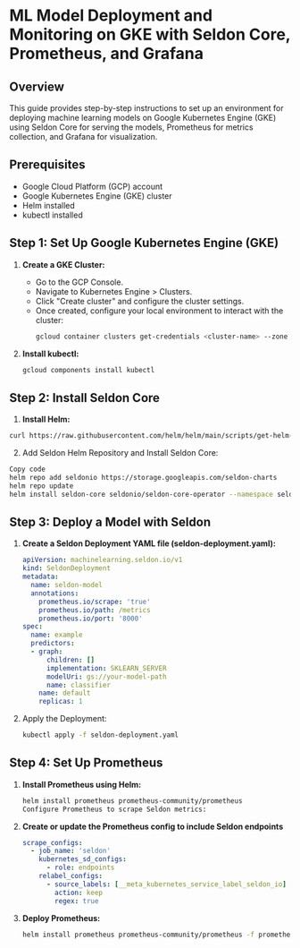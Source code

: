 # ML Model Deployment and Monitoring on GKE with Seldon Core, Prometheus, and Grafana

## Overview
This guide provides step-by-step instructions to set up an environment for deploying machine learning models on Google Kubernetes Engine (GKE) using Seldon Core for serving the models, Prometheus for metrics collection, and Grafana for visualization.

## Prerequisites
- Google Cloud Platform (GCP) account
- Google Kubernetes Engine (GKE) cluster
- Helm installed
- kubectl installed

## Step 1: Set Up Google Kubernetes Engine (GKE)
1. **Create a GKE Cluster:**
   - Go to the GCP Console.
   - Navigate to Kubernetes Engine > Clusters.
   - Click "Create cluster" and configure the cluster settings.
   - Once created, configure your local environment to interact with the cluster:
     ```sh
     gcloud container clusters get-credentials <cluster-name> --zone <zone> --project <project-id>
     ```

2. **Install kubectl:**
   ```sh
   gcloud components install kubectl
   ```

## Step 2: Install Seldon Core
1. **Install Helm:**
  ```sh
  curl https://raw.githubusercontent.com/helm/helm/main/scripts/get-helm-3 | bash
  ```

2. Add Seldon Helm Repository and Install Seldon Core:
  ```sh
  Copy code
  helm repo add seldonio https://storage.googleapis.com/seldon-charts
  helm repo update
  helm install seldon-core seldonio/seldon-core-operator --namespace seldon-system --create-name
  ```

## Step 3: Deploy a Model with Seldon
1. **Create a Seldon Deployment YAML file (seldon-deployment.yaml):**

   ```yaml
   apiVersion: machinelearning.seldon.io/v1
   kind: SeldonDeployment
   metadata:
     name: seldon-model
     annotations:
       prometheus.io/scrape: 'true'
       prometheus.io/path: /metrics
       prometheus.io/port: '8000'
   spec:
     name: example
     predictors:
     - graph:
         children: []
         implementation: SKLEARN_SERVER
         modelUri: gs://your-model-path
         name: classifier
       name: default
       replicas: 1
   ```

2. Apply the Deployment:
   ```sh
   kubectl apply -f seldon-deployment.yaml
   ```

## Step 4: Set Up Prometheus
1. **Install Prometheus using Helm:**

   ```sh
   helm install prometheus prometheus-community/prometheus
   Configure Prometheus to scrape Seldon metrics:
   ```

2. **Create or update the Prometheus config to include Seldon endpoints**
   ```yaml
   scrape_configs:
     - job_name: 'seldon'
       kubernetes_sd_configs:
         - role: endpoints
       relabel_configs:
         - source_labels: [__meta_kubernetes_service_label_seldon_io]
           action: keep
           regex: true
   ```
   
3. **Deploy Prometheus:**
   ```sh
   helm install prometheus prometheus-community/prometheus -f prometheus-values.yaml
   ```
